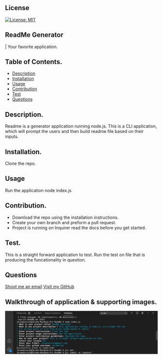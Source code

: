 
  ## License
  [![License: MIT](https://img.shields.io/badge/License-MIT-yellow.svg)](https://opensource.org/licenses/MIT)

  ## ReadMe Generator 
  | Your favorite application.

  ## Table of Contents.
  - [Description](#Description)
  - [Installation](#instructions)
  - [Usage](#Usage)
  - [Contribution](#Contribution)
  - [Test](#Test)
  - [Questions](#Questions)
   

  ## Description.
  Readme is a generator application running node.js. This is a CLI application, which will prompt the users and then build readme file based on their inputs.

  ## Installation.
  Clone the repo.

  ## Usage
  Run the application  node index.js

  ## Contribution.
  * Download the repo using the installation instructions. 
  * Create your own branch and preform a pull request. 
  * Project is running on Inquirer read the docs before you get started.


  ## Test.
  This is a straight forward application to test. Run the test on file that is producing the funcationality in question.


  ## Questions
  [Shoot me an email](mailto:ibramdarwish@gmail.com)
  [Visit my GitHub](https://github.com/ibramelias)


  ## Walkthrough of application & supporting images.
  ![](img/Screen%20Shot%202020-11-11%20at%208.17.26%20PM.png)

  
